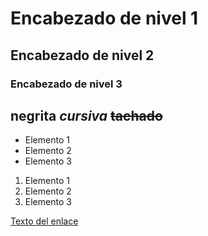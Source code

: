    # Encabezado de nivel 1
   ## Encabezado de nivel 2
   ### Encabezado de nivel 3

**negrita**
*cursiva*
~~tachado~~
---


- Elemento 1
- Elemento 2
- Elemento 3


1. Elemento 1
2. Elemento 2
3. Elemento 3

  <!-- comentario -->

[Texto del enlace](http://www.ejemplo.com)
